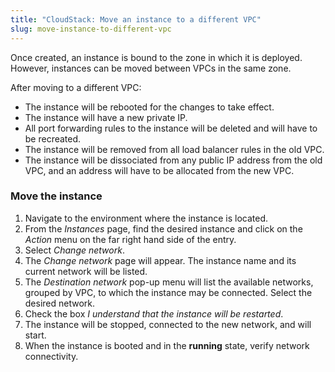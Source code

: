```yaml
---
title: "CloudStack: Move an instance to a different VPC"
slug: move-instance-to-different-vpc
---
```



Once created, an instance is bound to the zone in which it is deployed.  However, instances can be moved between VPCs in the same zone.

After moving to a different VPC:
   - The instance will be rebooted for the changes to take effect.
   - The instance will have a new private IP.
   - All port forwarding rules to the instance will be deleted and will have to be recreated.
   - The instance will be removed from all load balancer rules in the old VPC.
   - The instance will be dissociated from any public IP address from the old VPC, and an address will have to be allocated from the new VPC.

### Move the instance

1. Navigate to the environment where the instance is located.
1. From the *Instances* page, find the desired instance and click on the *Action* menu on the far right hand side of the entry.
1. Select *Change network*.
1. The *Change network* page will appear.  The instance name and its current network will be listed.
1. The *Destination network* pop-up menu will list the available networks, grouped by VPC, to which the instance may be connected.  Select the desired network.
1. Check the box *I understand that the instance will be restarted*.
1. The instance will be stopped, connected to the new network, and will start.
1. When the instance is booted and in the **running** state, verify network connectivity.
